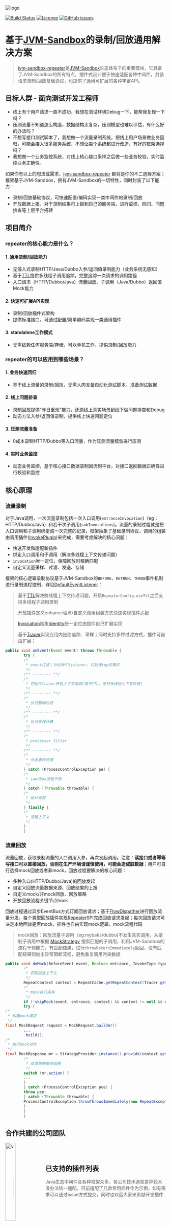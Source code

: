 ![logo](https://sandbox-ecological.oss-cn-hangzhou.aliyuncs.com/repeater-logo.png)

[![Build Status](https://travis-ci.org/alibaba/jvm-sandbox-repeater.svg?branch=master)](https://travis-ci.org/alibaba/jvm-sandbox-repeater)
[![License](https://img.shields.io/badge/license-Apache%202-4EB1BA.svg)](https://www.apache.org/licenses/LICENSE-2.0.html)
[![GitHub issues](https://img.shields.io/github/issues/alibaba/jvm-sandbox-repeater.svg)](https://github.com/alibaba/jvm-sandbox-repeater/issues)

# 基于[JVM-Sandbox](https://github.com/alibaba/JVM-Sandbox)的录制/回放通用解决方案

> [jvm-sandbox-repeater](https://github.com/alibaba/jvm-sandbox-repeater)是[JVM-Sandbox](https://github.com/alibaba/JVM-Sandbox)生态体系下的重要模块，它具备了JVM-Sandbox的所有特点，插件式设计便于快速适配各种中间件，封装请求录制/回放基础协议，也提供了通用可扩展的各种丰富API。

## 目标人群 - 面向测试开发工程师

- 线上有个用户请求一直不成功，我想在测试环境Debug一下，能帮我复现一下吗？
- 压测流量不知道怎么构造，数据结构太复杂，压测模型也难以评估，有什么好的办法吗？
- 不想写接口测试脚本了，我想做一个流量录制系统，把线上用户场景做业务回归，可能会接入很多服务系统，不想让每个系统都进行改造，有好的框架选择吗？
- 我想做一个业务监控系统，对线上核心接口采样之后做一些业务校验，实时监控业务正确性。

如果你有以上的想法或需求，[jvm-sandbox-repeater](https://github.com/alibaba/jvm-sandbox-repeater) 都将是你的不二选择方案；框架基于JVM-Sandbox，拥有JVM-Sandbox的一切特性，同时封装了以下能力：

- 录制/回放基础协议，可快速配置/编码实现一类中间件的录制/回放
- 开放数据上报，对于录制结果可上报到自己的服务端，进行监控、回归、问题排查等上层平台搭建

## 项目简介

### repeater的核心能力是什么？

#### 1. 通用录制/回放能力

- 无侵入式录制HTTP/Java/Dubbo入参/返回值录制能力（业务系统无感知）
- 基于[TTL](https://github.com/alibaba/transmittable-thread-local)提供多线程子调用追踪，完整追踪一次请求的调用路径
- 入口请求（HTTP/Dubbo/Java）流量回放、子调用（Java/Dubbo）返回值Mock能力

#### 2. 快速可扩展API实现

- 录制/回放插件式架构
- 提供标准接口，可通过配置/简单编码实现一类通用插件

#### 3. standalone工作模式

- 无需依赖任何服务端/存储，可以单机工作，提供录制/回放能力

### repeater的可以应用到哪些场景？

#### 1. 业务快速回归

- 基于线上流量的录制/回放，无需人肉准备自动化测试脚本、准备测试数据

#### 2. 线上问题排查

- 录制回放提供"昨日重现"能力，还原线上真实场景到线下做问题排查和Debug
- 动态方法入参/返回值录制，提供线上快速问题定位

#### 3. 压测流量准备

- 0成本录制HTTP/Dubbo等入口流量，作为压测流量模型进行压测

#### 4. 实时业务监控

- 动态业务监控，基于核心接口数据录制回流到平台，对接口返回数据正确性进行校验和监控

## 核心原理

### 流量录制

对于Java调用，一次流量录制包括一次入口调用(`entranceInvocation`)（eg：HTTP/Dubbo/Java）和若干次子调用(`subInvocations`)。流量的录制过程就是把入口调用和子调用绑定成一次完整的记录，框架抽象了基础录制协议，调用的组装由调用插件([InvokePlugin](/repeater-plugin-api/src/main/java/com/alibaba/jvm/sandbox/repeater/plugin/spi/InvokePlugin.java))来完成，需要考虑解决的核心问题：

- 快速开发和适配新插件
- 绑定入口调用和子调用（解决多线程上下文传递问题）
- `invocation`唯一定位，保障回放时精确匹配
- 自定义流量采样、过滤、发送、存储

框架的核心逻辑录制协议基于JVM-Sandbox的`BEFORE`、`RETRUN`、`THROW`事件机制进行录制流程控制，详见[DefaultEventListener](/repeater-plugin-core/src/main/java/com/alibaba/jvm/sandbox/repeater/plugin/core/impl/api/DefaultEventListener.java)：

> 基于[TTL](https://github.com/alibaba/transmittable-thread-local)解决跨线程上下文传递问题，开启`RepeaterConfig.useTtl`之后支持多线程子调用录制
>
> 开放插件定义enhance埋点/自定义调用组装方式快速实现插件适配
>
> [Invocation](/repeater-plugin-api/src/main/java/com/alibaba/jvm/sandbox/repeater/plugin/domain/Invocation.java)抽象[Identity](/repeater-plugin-api/src/main/java/com/alibaba/jvm/sandbox/repeater/plugin/domain/Identity.java)统一定位由插件自己扩展实现
>
> 基于[Tracer](/repeater-plugin-core/src/main/java/com/alibaba/jvm/sandbox/repeater/plugin/core/trace/Tracer.java)实现应用内链路追踪、采样；同时支持多种过滤方式，插件可自由扩展；

```java
public void onEvent(Event event) throws Throwable {
        try {
        /*
         * event过滤；针对单个listener，只处理top的事件
         */
        /** -------- **/
        /*
         * 初始化Tracer开启上下文追踪[基于TTL，支持多线程上下文传递]
         */
        /** -------- **/
        /*
         * 执行基础过滤
         */
        /** -------- **/
        /*
         * 执行采样计算
         */
        /** -------- **/
        /*
         * processor filter
         */
        /** -------- **/
        /*
         * 分发事件处理
         */
        } catch (ProcessControlException pe) {
        /*
         * sandbox流程干预
         */
        } catch (Throwable throwable) {
        /*
         * 统计异常
         */
        } finally {
        /*
         * 清理上下文
         */
        }
        }

```

### 流量回放

流量回放，获取录制流量的入口调用入参，再次发起调用。注意：**读接口或者幂等写接口可以直接回放，否则在生产环境请谨慎使用，可能会造成脏数据**；用户可自行选择mock回放或者非mock，回放过程要解决的核心问题：

- 多种入口(HTTP/Dubbo/Java)的回放发起
- 自定义回放流量数据来源、回放结果的上报
- 自定义mock/非mock回放、回放策略
- 开放回放流程关键节点hook

回放过程通过异步EventBus方式订阅回放请求；基于[FlowDispather](/repeater-plugin-api/src/main/java/com/alibaba/jvm/sandbox/repeater/plugin/api/FlowDispatcher.java)进行回放流量分发，每个类型回放插件实现[Repeater](/repeater-plugin-api/src/main/java/com/alibaba/jvm/sandbox/repeater/plugin/spi/Repeater.java)SPI完成回放请求发起；每次回放请求可决定本地回放是否mock，插件也自由实现mock逻辑，mock流程代码

> mock回放：回放流量子调用（eg:mybatis/dubbo)不发生真实调用，从录制子调用中根据 [MockStrategy](/repeater-plugin-api/src/main/java/com/alibaba/jvm/sandbox/repeater/plugin/spi/MockStrategy.java) 搜索匹配的子调用，利用JVM-Sandbox的流程干预能力，有匹配结果，进行`throwReturnImmediately`返回，没有匹配结果则抛出异常阻断流程，避免重复调用污染数据

```java
public void doMock(BeforeEvent event, Boolean entrance, InvokeType type) throws ProcessControlException {
        /*
         * 获取回放上下文
         */
        RepeatContext context = RepeatCache.getRepeatContext(Tracer.getTraceId());
        /*
         * mock执行条件
         */
        if (!skipMock(event, entrance, context) && context != null && context.getMeta().isMock()) {
        try {
/*
 * 构建mock请求
 */
final MockRequest request = MockRequest.builder()
        ...
        .build();
/*
 * 执行mock动作
 */
final MockResponse mr = StrategyProvider.instance().provide(context.getMeta().getStrategyType()).execute(request);
        /*
         * 处理策略推荐结果
         */
        switch (mr.action) {
        ...
        }
        } catch (ProcessControlException pce) {
        throw pce;
        } catch (Throwable throwable) {
        ProcessControlException.throwThrowsImmediately(new RepeatException("unexpected code snippet here.", throwable));
        }
        }
        }
```
## 合作共建的公司团队
<img src="https://raw.githubusercontent.com/lemon-simple/jvm-sandbox-repeater/master/vLogo.png" alt="v" style="width:25%;height:25%;float:left" />
<br/><br/>

## 已支持的插件列表

> Java生态中间件及各种框架众多，各公司技术选型差异较大没办法统一适配，目前适配了几款常用插件作为示例，如有需求可以通过issue方式提交，同时也欢迎大家来贡献开发插件

|    				      	插件类型     		             | 录制   |  回放 | Mock  | 支持时间  |                  贡献者                   |
| -----------------------------------------------------------| ----- | :---: | :---: | :-----: |   :----------------------------------:    |
| [http-plugin](/repeater-plugins/http-plugin)               |   √   |   √   |   ×   | 201906  |[zhaoyb1990](https://github.com/zhaoyb1990)|
| [dubbo-plugin](/repeater-plugins/dubbo-plugin)             |   √   |   ×   |   √   | 201906  |[zhaoyb1990](https://github.com/zhaoyb1990)|
| [ibatis-plugin](/repeater-plugins/ibatis-plugin)           |   √   |   ×   |   √   | 201906  |[zhaoyb1990](https://github.com/zhaoyb1990)|
| [mybatis-plugin](/repeater-plugins/mybatis-plugin)         |   √   |   ×   |   √   | 201906  |[ztbsuper](https://github.com/ztbsuper)    |
| [java-plugin](/repeater-plugins/java-plugin)               |   √   |   √   |   √   | 201906  |[zhaoyb1990](https://github.com/zhaoyb1990)|
| [redis-plugin](/repeater-plugins/redis-plugin)             |   √   |   ×   |   √   | 201910  |[ElesG](https://github.com/ElesG)          |
| [hibernate](/repeater-plugins/hibernate-plugin)            |   √   |   ×   |   √   | 201910  |[zhaoyb1990](https://github.com/zhaoyb1990)|
| [spring-data-jpa](/repeater-plugins/spring-data-jpa-plugin)|   √   |   ×   |   √   | 201910  |[zhaoyb1990](https://github.com/zhaoyb1990)|

## 相关文档

- [用户使用手册](/docs/user-guide-cn.md)
- [插件开发手册](/docs/plugin-development.md)

## 钉钉交流群
![pic](http://sandbox-ecological.oss-cn-hangzhou.aliyuncs.com/DingTalkGroup.jpeg)
